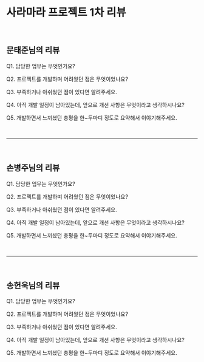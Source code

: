 # 사라마라 프로젝트 1차 리뷰

<br>

## 문태준님의 리뷰

Q1. 담당한 업무는 무엇인가요?

Q2. 프로젝트를 개발하며 어려웠던 점은 무엇이었나요?

Q3. 부족하거나 아쉬웠던 점이 있다면 알려주세요.

Q4. 아직 개발 일정이 남아있는데, 앞으로 개선 사항은 무엇이라고 생각하시나요?

Q5. 개발하면서 느끼셨던 총평을 한~두마디 정도로 요약해서 이야기해주세요.

<br><hr><br>

## 손병주님의 리뷰

Q1. 담당한 업무는 무엇인가요?

Q2. 프로젝트를 개발하며 어려웠던 점은 무엇이었나요?

Q3. 부족하거나 아쉬웠던 점이 있다면 알려주세요.

Q4. 아직 개발 일정이 남아있는데, 앞으로 개선 사항은 무엇이라고 생각하시나요?

Q5. 개발하면서 느끼셨던 총평을 한~두마디 정도로 요약해서 이야기해주세요.

<br><hr><br>

## 송헌욱님의 리뷰

Q1. 담당한 업무는 무엇인가요?

Q2. 프로젝트를 개발하며 어려웠던 점은 무엇이었나요?

Q3. 부족하거나 아쉬웠던 점이 있다면 알려주세요.

Q4. 아직 개발 일정이 남아있는데, 앞으로 개선 사항은 무엇이라고 생각하시나요?

Q5. 개발하면서 느끼셨던 총평을 한~두마디 정도로 요약해서 이야기해주세요.
